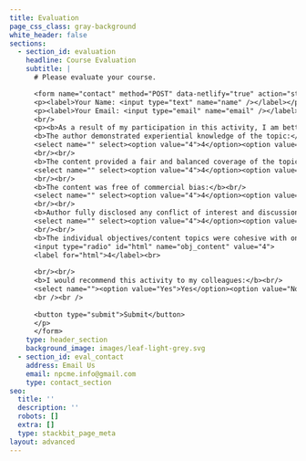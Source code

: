 ```yaml
---
title: Evaluation
page_css_class: gray-background
white_header: false
sections:
  - section_id: evaluation
    headline: Course Evaluation
    subtitle: |
      # Please evaluate your course.

      <form name="contact" method="POST" data-netlify="true" action="store">
      <p><label>Your Name: <input type="text" name="name" /></label></p>
      <p><label>Your Email: <input type="email" name="email" /></label></p>
      <br/>
      <p><b>As a result of my participation in this activity, I am better able to:</b><br/><label>Assess the pregnant patient: <select name="" select><option value="4">4</option><option value="3">3</option><option value="2">2</option><option value="1">1</option></select></label><br/><label>Identify potential complications in pregnancy: <select name="" select><option value="4">4</option><option value="3">3</option><option value="2">2</option><option value="1">1</option></select></label><br/><label>treat complications during pregnancy: <select name="" select><option value="4">4</option><option value="3">3</option><option value="2">2</option><option value="1">1</option></select></label><br/><br/>
      <b>The author demonstrated experiential knowledge of the topic:</b><br/>
      <select name="" select><option value="4">4</option><option value="3">3</option><option value="2">2</option><option value="1">1</option></select>
      <br/><br/>
      <b>The content provided a fair and balanced coverage of the topic:</b><br/>
      <select name="" select><option value="4">4</option><option value="3">3</option><option value="2">2</option><option value="1">1</option></select>
      <br/><br/>
      <b>The content was free of commercial bias:</b><br/>
      <select name="" select><option value="4">4</option><option value="3">3</option><option value="2">2</option><option value="1">1</option></select>
      <br/><br/>
      <b>Author fully disclosed any conflict of interest and discussion of off-label usage of medication and/or medical devices at beginning of, or during the presentation:</b><br/>
      <select name="" select><option value="4">4</option><option value="3">3</option><option value="2">2</option><option value="1">1</option></select>
      <br/><br/>
      <b>The individual objectives/content topics were cohesive with one another:</b><br/>
      <input type="radio" id="html" name="obj_content" value="4">
      <label for="html">4</label><br>
      
      <br/><br/>
      <b>I would recommend this activity to my colleagues:</b><br/>
      <select name=""><option value="Yes">Yes</option><option value="No">No</option></select>
      <br /><br />
      
      <button type="submit">Submit</button>
      </p>
      </form>
    type: header_section
    background_image: images/leaf-light-grey.svg
  - section_id: eval_contact
    address: Email Us
    email: npcme.info@gmail.com
    type: contact_section
seo:
  title: ''
  description: ''
  robots: []
  extra: []
  type: stackbit_page_meta
layout: advanced
---
```

